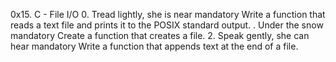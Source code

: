 0x15. C - File I/O
0. Tread lightly, she is near
mandatory
Write a function that reads a text file and prints it to the POSIX standard output.
. Under the snow
mandatory
Create a function that creates a file.
2. Speak gently, she can hear
mandatory
Write a function that appends text at the end of a file.
